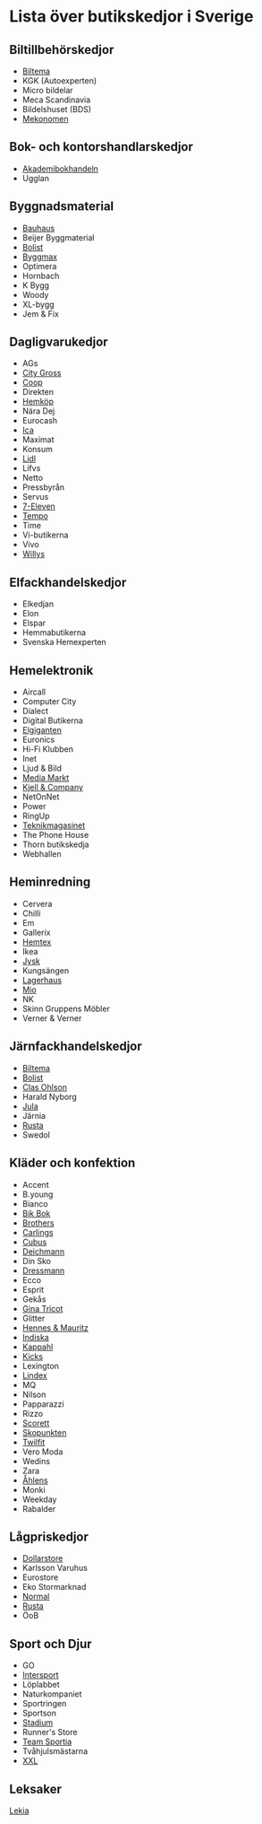 # Lista över butikskedjor i Sverige



## Biltillbehörskedjor

- [Biltema](./biltema.yaml)
- KGK (Autoexperten)
- Micro bildelar
- Meca Scandinavia
- Bildelshuset (BDS)
- [Mekonomen](./mekonomen.yaml)



## Bok- och kontorshandlarskedjor

- [Akademibokhandeln](./akademibokhandeln.yaml)
- Ugglan



## Byggnadsmaterial

- [Bauhaus](./bauhaus.yaml)
- Beijer Byggmaterial
- [Bolist](./bolist.yaml)
- [Byggmax](./byggmax.yaml)
- Optimera
- Hornbach
- K Bygg
- Woody
- XL-bygg
- Jem & Fix



## Dagligvarukedjor

- AGs
- [City Gross](./citygross.yaml)
- [Coop](./coop.yaml)
- Direkten
- [Hemköp](./hemköp.yaml)
- Nära Dej
- Eurocash
- [Ica](./ica.yaml)
- Maximat
- Konsum
- [Lidl](./lidl.yaml)
- Lifvs
- Netto
- Pressbyrån
- Servus
- [7-Eleven](./seven-eleven.yaml)
- [Tempo](./tempo.yaml)
- Time
- Vi-butikerna
- Vivo
- [Willys](./willys.yaml)





## Elfackhandelskedjor

- Elkedjan
- Elon
- Elspar
- Hemmabutikerna
- Svenska Hemexperten



## Hemelektronik

- Aircall
- Computer City
- Dialect
- Digital Butikerna
- [Elgiganten](./elgiganten.yaml)
- Euronics
- Hi-Fi Klubben
- Inet
- Ljud & Bild
- [Media Markt](./mediamarkt.yaml)
- [Kjell & Company](./kjelloco.yaml)
- NetOnNet
- Power
- RingUp
- [Teknikmagasinet](./teknikmagasinet.yaml)
- The Phone House
- Thorn butikskedja
- Webhallen



## Heminredning

- Cervera
- Chilli
- Em
- Gallerix
- [Hemtex](./hemtex.yaml)
- Ikea
- [Jysk](./jysk.yaml)
- Kungsängen
- [Lagerhaus](./lagerhaus.yaml)
- [Mio](./mio-möbler.yaml)
- NK
- Skinn Gruppens Möbler
- Verner & Verner



## Järnfackhandelskedjor

- [Biltema](./biltema.yaml)
- [Bolist](./bolist.yaml)
- [Clas Ohlson](./clas-ohlson.yaml)
- Harald Nyborg
- [Jula](./jula.yaml)
- Järnia
- [Rusta](./rusta.yaml)
- Swedol



## Kläder och konfektion

- Accent
- B.young
- Bianco
- [Bik Bok](./bikbok.yaml)
- [Brothers](./brothers.yaml)
- [Carlings](./carlings.yaml)
- [Cubus](./cubus.yaml)
- [Deichmann](./deichmann.yaml)
- Din Sko
- [Dressmann](./dressmann.yaml)
- Ecco
- Esprit
- Gekås
- [Gina Tricot](./ginatricot.yaml)
- Glitter
- [Hennes & Mauritz](./hm.yaml)
- [Indiska](./indiska.yaml)
- [Kappahl](./kappahl.yaml)
- [Kicks](./kicks.yaml)
- Lexington
- [Lindex](./lindex.yaml)
- MQ
- Nilson
- Papparazzi
- Rizzo
- [Scorett](./scorett.yaml)
- [Skopunkten](./skopunkten.yaml)
- [Twilfit](./twilfit-by-change.yaml)
- Vero Moda
- Wedins
- Zara
- [Åhlens](./ahlens.yaml)
- Monki
- Weekday
- Rabalder



## Lågpriskedjor

- [Dollarstore](./dollarstore.yaml)
- Karlsson Varuhus
- Eurostore
- Eko Stormarknad
- [Normal](./normal.yaml)
- [Rusta](./rusta.yaml)
- ÖoB





## Sport och Djur

- GO
- [Intersport](./intersport.yaml)
- Löplabbet
- Naturkompaniet
- Sportringen
- Sportson
- [Stadium](./stadium.yaml)
- Runner's Store
- [Team Sportia](./team-sportia.yaml)
- Tvåhjulsmästarna
- [XXL](./xxl.yaml)



## Leksaker

[Lekia](./lekia.yaml)
